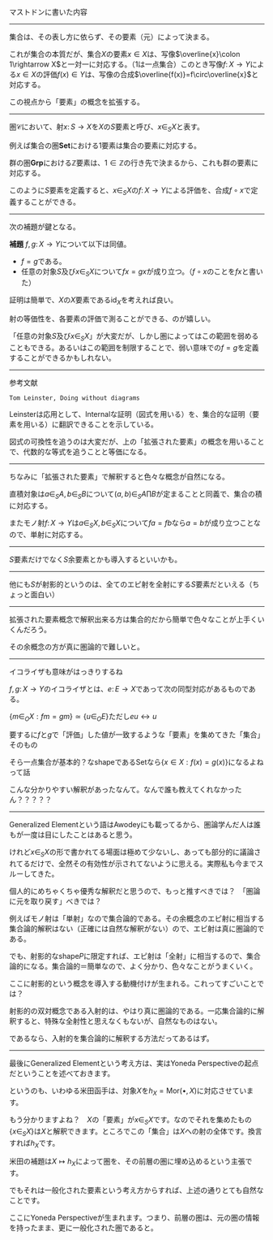 
マストドンに書いた内容

----

集合は、その表し方に依らず、その要素（元）によって決まる。

これが集合の本質だが、集合$X$の要素$x\in X$は、写像$\overline{x}\colon 1\rightarrow X$と一対一に対応する。（$1$は一点集合）このとき写像$f\colon X\rightarrow Y$による$x\in X$の評価$f(x)\in Y$は、写像の合成$\overline{f(x)}=f\circ\overline{x}$と対応する。

この視点から「要素」の概念を拡張する。

----

圏$\mathscr{C}$において、射$x\colon S\rightarrow X$を$X$の$S$要素と呼び、$x\in_{S}X$と表す。

例えば集合の圏$\mathbf{Set}$における$1$要素は集合の要素に対応する。

群の圏$\mathbf{Grp}$における$\mathbb{Z}$要素は、$1\in\mathbb{Z}$の行き先で決まるから、これも群の要素に対応する。

このように$S$要素を定義すると、$x\in_{S}X$の$f\colon X\rightarrow Y$による評価を、合成$f\circ x$で定義することができる。

----

次の補題が鍵となる。

__補題__ $f, g\colon X\rightarrow Y$について以下は同値。
- $f=g$である。
- 任意の対象$S$及び$x\in_{S}X$について$fx=gx$が成り立つ。（$f\circ x$のことを$fx$と書いた）

証明は簡単で、$X$の$X$要素である$\mathrm{id}_{X}$を考えれば良い。

射の等価性を、各要素の評価で測ることができる、のが嬉しい。

「任意の対象$S$及び$x\in_{S}X$」が大変だが、しかし圏によってはこの範囲を弱めることもできる。あるいはこの範囲を制限することで、弱い意味での$f=g$を定義することができるかもしれない。

----

参考文献

    Tom Leinster, Doing without diagrams

Leinsterは応用として、Internalな証明（図式を用いる）を、集合的な証明（要素を用いる）に翻訳できることを示している。

図式の可換性を追うのは大変だが、上の「拡張された要素」の概念を用いることで、代数的な等式を追うことと等価になる。

----

ちなみに「拡張された要素」で解釈すると色々な概念が自然になる。

直積対象は$a\in_{S}A, b\in_{S}B$について$(a, b)\in_{S}A\prod B$が定まることと同義で、集合の積に対応する。

またモノ射$f\colon X\rightarrow Y$は$a\in_{S}X, b\in_{S}X$について$fa=fb$なら$a=b$が成り立つことなので、単射に対応する。

----

$S$要素だけでなく$S$余要素とかも導入するといいかも。

----

他にも$S$が射影的というのは、全てのエピ射を全射にする$S$要素だといえる（ちょっと面白い）

----

拡張された要素概念で解釈出来る方は集合的だから簡単で色々なことが上手くいくんだろう。

その余概念の方が真に圏論的で難しいと。

----

イコライザも意味がはっきりするね

$f, g\colon X\rightarrow Y$のイコライザとは、$e\colon E\rightarrow X$であって次の同型対応があるものである。

$\lbrace m\in_{O}X : fm=gm \rbrace\simeq\lbrace u\in_{O}E \rbrace$ただし$eu\leftrightarrow u$

要するに$f$と$g$で「評価」した値が一致するような「要素」を集めてきた「集合」そのもの

そら一点集合が基本的？なshapeであるSetなら$\lbrace x\in X : f(x)=g(x) \rbrace$になるよねって話

こんな分かりやすい解釈があったなんて。なんで誰も教えてくれなかったん？？？？？

----

Generalized Elementという語はAwodeyにも載ってるから、圏論学んだ人は誰もが一度は目にしたことはあると思う。

けれど$x\in_{S}X$の形で書かれてる場面は極めて少ないし、あっても部分的に議論されてるだけで、全然その有効性が示されてないように思える。実際私も今までスルーしてきた。

個人的にめちゃくちゃ優秀な解釈だと思うので、もっと推すべきでは？　「圏論に元を取り戻す」べきでは？

例えばモノ射は「単射」なので集合論的である。その余概念のエピ射に相当する集合論的解釈はない（正確には自然な解釈がない）ので、エピ射は真に圏論的である。

でも、射影的なshape$P$に限定すれば、エピ射は「全射」に相当するので、集合論的になる。集合論的＝簡単なので、よく分かり、色々なことがうまくいく。

ここに射影的という概念を導入する動機付けが生まれる。これってすごいことでは？

射影的の双対概念である入射的は、やはり真に圏論的である。一応集合論的に解釈すると、特殊な全射性と思えなくもないが、自然なものはない。

であるなら、入射的を集合論的に解釈する方法だってあるはず。

----

最後にGeneralized Elementという考え方は、実はYoneda Perspectiveの起点だということを述べておきます。

というのも、いわゆる米田函手は、対象$X$を$h_{X}=\mathrm{Mor}(\bullet, X)$に対応させています。

もう分かりますよね？　$X$の「要素」が$x\in_{S}X$です。なのでそれを集めたもの$\lbrace x\in_{S}X \rbrace$は$X$と解釈できます。ところでこの「集合」は$X$への射の全体です。換言すれば$h_{X}$です。

米田の補題は$X\mapsto h_{X}$によって圏を、その前層の圏に埋め込めるという主張です。

でもそれは一般化された要素という考え方からすれば、上述の通りとても自然なことです。

ここにYoneda Perspectiveが生まれます。つまり、前層の圏は、元の圏の情報を持ったまま、更に一般化された圏であると。